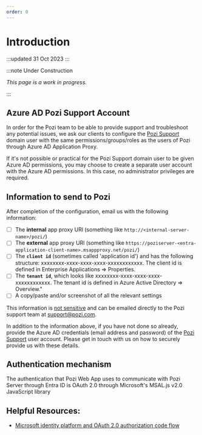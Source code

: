 ```yaml
---
order: 0
---
```


# Introduction

:::updated
31 Oct 2023
:::

:::note Under Construction

*This page is a work in progress.*

:::

## Azure AD Pozi Support Account

In order for the Pozi team to be able to provide support and troubleshoot any potential issues, we ask our clients to configure the [Pozi Support](prerequisites.md#support-account) domain user with the same permissions/groups/roles as the users of Pozi through Azure AD Application Proxy.

If it's not possible or practical for the Pozi Support domain user to be given Azure AD permissions, you may choose to create a separate user account with the Azure AD permissions. In this case, no administrator privileges are required.

## Information to send to Pozi

After completion of the configuration, email us with the following information:

- [ ] The **internal** app proxy URl (something like `http://<internal-server-name>/pozi/`)
- [ ] The **external** app proxy URl (something like `https://poziserver-<entra-application-client-name>.msappproxy.net/pozi/`)
- [ ] The **`client id`** (sometimes called 'application id') and has the following structure: xxxxxxxx-xxxx-xxxx-xxxx-xxxxxxxxxxxx. The client id is defined in Enterprise Applications => Properties.
- [ ] The **`tenant id`**, which looks like xxxxxxxx-xxxx-xxxx-xxxx-xxxxxxxxxxxx. The tenant id is defined in Azure Active Directory => Overview."
- [ ] A copy/paste and/or screenshot of all the relevant settings

This information is [not sensitive](https://stackoverflow.com/questions/57306964/are-azure-active-directorys-tenantid-and-clientid-considered-secrets) and can be emailed directly to the Pozi support team at support@pozi.com.

In addition to the information above, if you have not done so already, provide the Azure AD credentials (email address and password) of the [Pozi Support](prerequisites.md#support-account) user account. Please get in touch with us on how to securely provide us with these details.




## Authentication mechanism

The authentication that Pozi Web App uses to communicate with Pozi Server through Entra ID is OAuth 2.0 through Microsoft's MSAL.js v2.0 JavaScript library


## Helpful Resources:

* [Microsoft identity platform and OAuth 2.0 authorization code flow](https://learn.microsoft.com/en-au/entra/identity-platform/v2-oauth2-auth-code-flow)

